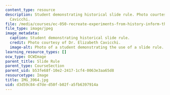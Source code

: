 ```yaml
---
content_type: resource
description: Student demonstrating historical slide rule. Photo courtesy of Dr. Elizabeth
  Cavicchi.
file: /media/courses/ec-050-recreate-experiments-from-history-inform-the-future-from-the-past-galileo-january-iap-2010/d3d59c84d7ded50fb02fa5fb6397914a_IMG_3964.jpg
file_type: image/jpeg
image_metadata:
  caption: Student demonstrating historical slide rule.
  credit: Photo courtesy of Dr. Elizabeth Cavicchi.
  image-alt: Photo of a student demonstrating the use of a slide rule.
learning_resource_types: []
ocw_type: OCWImage
parent_title: Slide Rule
parent_type: CourseSection
parent_uid: b53fe68f-10e2-2417-1cf4-0063e3aa65d8
resourcetype: Image
title: IMG_3964.jpg
uid: d3d59c84-d7de-d50f-b02f-a5fb6397914a
---
```

